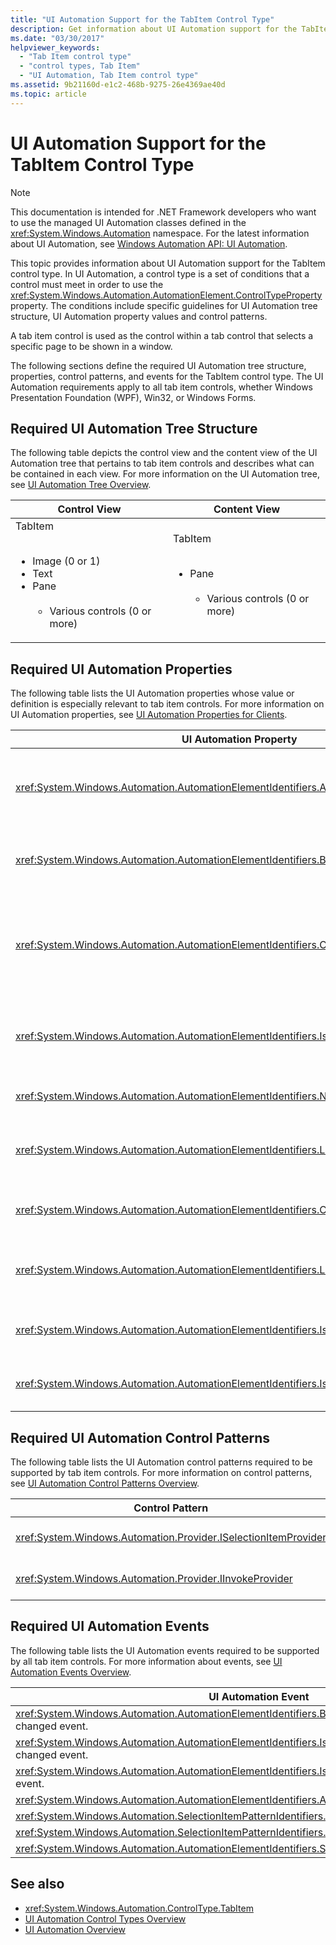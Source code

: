 ```yaml
---
title: "UI Automation Support for the TabItem Control Type"
description: Get information about UI Automation support for the TabItem control type. Learn the required tree structure, properties, control patterns, and events.
ms.date: "03/30/2017"
helpviewer_keywords:
  - "Tab Item control type"
  - "control types, Tab Item"
  - "UI Automation, Tab Item control type"
ms.assetid: 9b21160d-e1c2-468b-9275-26e4369ae40d
ms.topic: article
---
```

# UI Automation Support for the TabItem Control Type

> [!NOTE]
> This documentation is intended for .NET Framework developers who want to use the managed UI Automation classes defined in the <xref:System.Windows.Automation> namespace. For the latest information about UI Automation, see [Windows Automation API: UI Automation](/windows/win32/winauto/entry-uiauto-win32).

 This topic provides information about UI Automation support for the TabItem control type. In UI Automation, a control type is a set of conditions that a control must meet in order to use the <xref:System.Windows.Automation.AutomationElement.ControlTypeProperty> property. The conditions include specific guidelines for UI Automation tree structure, UI Automation property values and control patterns.

 A tab item control is used as the control within a tab control that selects a specific page to be shown in a window.

 The following sections define the required UI Automation tree structure, properties, control patterns, and events for the TabItem control type. The UI Automation requirements apply to all tab item controls, whether Windows Presentation Foundation (WPF), Win32, or Windows Forms.

<a name="Required_UI_Automation_Tree_Structure"></a>

## Required UI Automation Tree Structure

 The following table depicts the control view and the content view of the UI Automation tree that pertains to tab item controls and describes what can be contained in each view. For more information on the UI Automation tree, see [UI Automation Tree Overview](ui-automation-tree-overview.md).

|Control View|Content View|
|------------------|------------------|
|TabItem<br /><br /> <ul><li>Image (0 or 1)</li><li>Text</li><li>Pane<br /><br /> <ul><li>Various controls (0 or more)</li></ul></li></ul>|TabItem<br /><br /> <ul><li>Pane<br /><br /> <ul><li>Various controls (0 or more)</li></ul></li></ul>|

<a name="Required_UI_Automation_Properties"></a>

## Required UI Automation Properties

 The following table lists the UI Automation properties whose value or definition is especially relevant to tab item controls. For more information on UI Automation properties, see [UI Automation Properties for Clients](ui-automation-properties-for-clients.md).

|UI Automation Property|Value|Notes|
|------------------------------------------------------------------------------------|-----------|-----------|
|<xref:System.Windows.Automation.AutomationElementIdentifiers.AutomationIdProperty>|See notes.|The value of this property needs to be unique across all controls in an application.|
|<xref:System.Windows.Automation.AutomationElementIdentifiers.BoundingRectangleProperty>|See notes.|The outermost rectangle that contains the whole control.|
|<xref:System.Windows.Automation.AutomationElementIdentifiers.ClickablePointProperty>|See notes.|The tab item control must have a clickable point that causes the item to become selected.|
|<xref:System.Windows.Automation.AutomationElementIdentifiers.IsKeyboardFocusableProperty>|See notes.|If the control can receive keyboard focus, it must support this property.|
|<xref:System.Windows.Automation.AutomationElementIdentifiers.NameProperty>|See notes.|The tab item control is self-labeled.|
|<xref:System.Windows.Automation.AutomationElementIdentifiers.LabeledByProperty>|`Null`|The tab item control does not have a static text label.|
|<xref:System.Windows.Automation.AutomationElementIdentifiers.ControlTypeProperty>|TabItem|This value is the same for all UI frameworks.|
|<xref:System.Windows.Automation.AutomationElementIdentifiers.LocalizedControlTypeProperty>|"tab item"|Localized string corresponding to this control type.|
|<xref:System.Windows.Automation.AutomationElementIdentifiers.IsContentElementProperty>|True|The tab item control must always be content.|
|<xref:System.Windows.Automation.AutomationElementIdentifiers.IsControlElementProperty>|True|The tab item control must always be a control.|

<a name="Required_UI_Automation_Control_Patterns"></a>

## Required UI Automation Control Patterns

 The following table lists the UI Automation control patterns required to be supported by tab item controls. For more information on control patterns, see [UI Automation Control Patterns Overview](ui-automation-control-patterns-overview.md).

|Control Pattern|Support|Notes|
|---------------------|-------------|-----------|
|<xref:System.Windows.Automation.Provider.ISelectionItemProvider>|Yes|The tab item control must support SelectionItemPattern.|
|<xref:System.Windows.Automation.Provider.IInvokeProvider>|No|The tab item control never supports InvokePattern.|

<a name="Required_UI_Automation_Events"></a>

## Required UI Automation Events

 The following table lists the UI Automation events required to be supported by all tab item controls. For more information about events, see [UI Automation Events Overview](ui-automation-events-overview.md).

|UI Automation Event|Support|Notes|
|---------------------------------------------------------------------------------|-------------|-----------|
|<xref:System.Windows.Automation.AutomationElementIdentifiers.BoundingRectangleProperty> property-changed event.|Required|None|
|<xref:System.Windows.Automation.AutomationElementIdentifiers.IsOffscreenProperty> property-changed event.|Required|None|
|<xref:System.Windows.Automation.AutomationElementIdentifiers.IsEnabledProperty> property-changed event.|Required|None|
|<xref:System.Windows.Automation.AutomationElementIdentifiers.AutomationFocusChangedEvent>|Required|None|
|<xref:System.Windows.Automation.SelectionItemPatternIdentifiers.ElementSelectedEvent>|Required|None|
|<xref:System.Windows.Automation.SelectionItemPatternIdentifiers.ElementRemovedFromSelectionEvent>|Required|None|
|<xref:System.Windows.Automation.AutomationElementIdentifiers.StructureChangedEvent>|Required|None|

## See also

- <xref:System.Windows.Automation.ControlType.TabItem>
- [UI Automation Control Types Overview](ui-automation-control-types-overview.md)
- [UI Automation Overview](ui-automation-overview.md)
